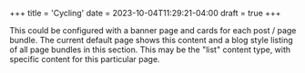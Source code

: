 +++
title = 'Cycling'
date = 2023-10-04T11:29:21-04:00
draft = true
+++

This could be configured with a banner page and cards for each post / page bundle.  The current default page shows this content and a blog style listing of all page bundles in this section.  This may be the "list" content type, with specific content for this particular page.
